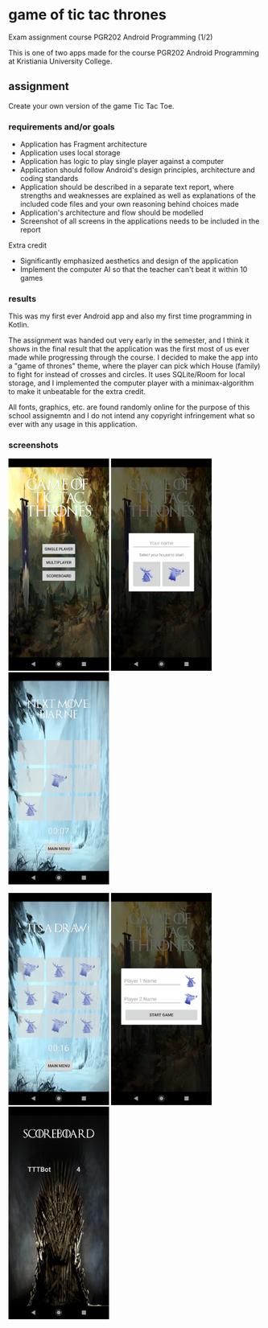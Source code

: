 # game of tic tac thrones
Exam assignment course PGR202 Android Programming (1/2)

This is one of two apps made for the course PGR202 Android Programming at Kristiania University College.

## assignment
Create your own version of the game Tic Tac Toe.

### requirements and/or goals
- Application has Fragment architecture
- Application uses local storage
- Application has logic to play single player against a computer
- Application should follow Android's design principles, architecture and coding standards
- Application should be described in a separate text report, where strengths and weaknesses are explained as well as explanations of the included code files and your own reasoning behind choices made
- Application's architecture and flow should be modelled
- Screenshot of all screens in the applications needs to be included in the report

Extra credit
- Significantly emphasized aesthetics and design of the application
- Implement the computer AI so that the teacher can't beat it within 10 games

### results
This was my first ever Android app and also my first time programming in Kotlin. 

The assignment was handed out very early in the semester, and I think it shows in the final result that the application was the first most of us ever made while progressing through the course. I decided to make the app into a "game of thrones" theme, where the player can pick which House (family) to fight for instead of crosses and circles. It uses SQLite/Room for local storage, and I implemented the computer player with a minimax-algorithm to make it unbeatable for the extra credit. 

All fonts, graphics, etc. are found randomly online for the purpose of this school assignemtn and I do not intend any copyright infringement what so ever with any usage in this application.

### screenshots
<img src="screenshots/1.png" width="200" alt="Screenshot"> <img src="screenshots/2.png" width="200" alt="Screenshot"> <img src="screenshots/3.png" width="200" alt="Screenshot"> 

<img src="screenshots/4.png" width="200" alt="Screenshot"> <img src="screenshots/5.png" width="200" alt="Screenshot"> <img src="screenshots/6.png" width="200" alt="Screenshot"> 

